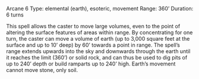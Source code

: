 Arcane 6
Type: elemental (earth), esoteric, movement
Range: 360’
Duration: 6 turns

This spell allows the caster to move large volumes, even to the point of altering the surface features of areas within range. By concentrating for one turn, the caster can move a volume of earth (up to 3,000 square feet at the surface and up to 10’ deep) by 60’ towards a point in range. The spell’s range extends upwards into the sky and downwards through the earth until it reaches the limit (360’) or solid rock, and can thus be used to dig pits of up to 240’ depth or build ramparts up to 240’ high. Earth’s movement cannot move stone, only soil.